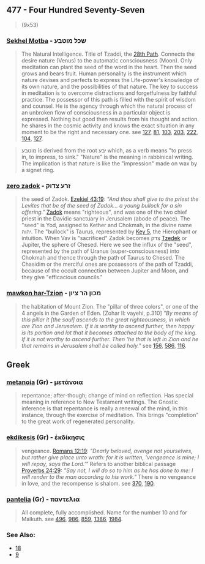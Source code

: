 ## 477 - Four Hundred Seventy-Seven
> (9x53)

### [Sekhel Motba](/keys/ShKL.MVTBO) - שכל מוטבע
> The Natural Intelligence. Title of Tzaddi, the [28th Path](28). Connects the desire nature (Venus) to the automatic consciousness (Moon). Only meditation can plant the seed of the word in the heart. Then the seed grows and bears fruit. Human personality is the instrument which nature devises and perfects to express the Life-power's knowledge of its own nature, and the possibilities of that nature. The key to success in meditation is to overcome distractions and forgetfulness by faithful practice. The possessor of this path is filled with the spirit of wisdom and counsel. He is the agency through which the natural process of an unbroken flow of consciousness in a particular object is expressed. Nothing but good then results from his thought and action. he shares in the cosmic activity and knows the exact situation in any moment to be the right and necessary one. see [127](127), [81](81), [103](103), [203](203), [222](222), [104](104), [127](127).

> מוטבע is derived from the root יבע which, as a verb means "to press in, to impress, to sink." "Nature" is the meaning in rabbinical writing. The implication is that nature is like the "impression" made on wax by a signet ring.

### [zero zadok](/keys/ZRO.TzDVQ) - זרע צדוק
> the seed of Zadok. [Ezekiel 43:19](http://biblehub.com//.htm): *"And thou shall give to the priest the Levites that be of the seed of Zadok... a young bullock for a sin offering."* [Zadok](/keys/TzDVQ) means "righteous", and was one of the two chief priest in the Davidic sanctuary in Jerusalem (abode of peace). The "seed" is Yod, assigned to Kether and Chokmah, in the divine name יהוה. The "bullock" is Taurus, represented by [Key 5](5), the Hierophant or intuition. When Vav is "sacrificed" Zadok becomes צדק [Tzedek](/keys/TzDQ) or Jupiter, the sphere of Chesed. Here we see the influx of the "seed", represented by the path of Uranus (super-consciousness) into Chokmah and thence through the path of Taurus to Chesed. The Chasidim or the merciful ones are possessors of the path of Tzaddi, because of the occult connection between Jupiter and Moon, and they give "efficacious councils."

### [mawkon har-Tzion](/keys/MKVN.HR-TzIVN) - מכון הר ציון
> the habitation of Mount Zion. The "pillar of three colors", or one of the 4 angels in the Garden of Eden. [Zohar II: vayehi, p.310] *"By means of this pillar it [the soul] ascends to the great righteousness, in which are Zion and Jerusalem. If it is worthy to ascend further, then happy is its portion and lot that it becomes attached to the body of the king. If it is not worthy to ascend further. Then 'he that is left in Zion and he that remains in Jerusalem shall be called holy."* see [156](156), [586](586), [116](116).

## Greek

### [metanoia](/greek?word=metanoia) (Gr) - μετάνοια
> repentance; after-though; change of mind on reflection. Has special meaning in reference to New Testament writings. The Gnostic inference is that repentance is really a renewal of the mind, in this instance, through the exercise of meditation. This brings "completion" to the great work of regenerated personality.

### [ekdikesis](/greek?word=ekdikhsis) (Gr) - ἐκδίκησις
> vengeance. [Romans 12:19](http://biblehub.com/romans/12-19.htm): *"Dearly beloved, avenge not yourselves, but rather give place unto wrath: for it is written, 'vengeance is mine; I will repay, says the Lord.'"* Refers to another biblical passage [Proverbs 24:29](http://biblehub.com/proverbs/24-29.htm): *"Say not, I will do so to him as he has done to me: I will render to the man according to his work."* There is no vengeance in love, and the recompense is shalom. see [370](370), [190](190).

### [pantelia](/greek?word=pantelia) (Gr) - παντελια
> All complete, fully accomplished. Name for the number 10 and for Malkuth. see [496](496), [986](986), [859](859), [1386](1386), [1984](1984).

### See Also:

- [18](18)
- [9](9)